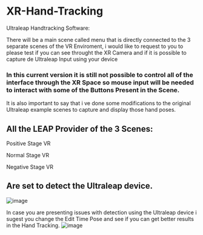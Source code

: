 # XR-Hand-Tracking
Ultraleap Handtracking Software:


There will be a main scene called menu that is directly connected to the 3 separate scenes of the VR Enviroment, i would like to request to you to please test if you can see throught the XR Camera and if it is
possible to capture de Ultraleap Input using your device

### In this current version it is still not possible to control all of the interface through the XR Space so mouse input will be needed to interact with some of the Buttons Present in the Scene.

It is also important to say that i ve done some modifications to the original Ultraleap example scenes to capture and display those hand poses.

## All the LEAP Provider of the 3 Scenes:

Positive Stage VR

Normal Stage VR

Negative Stage VR

## Are set to detect the Ultraleap device.
![image](https://github.com/user-attachments/assets/8b167429-f7ce-4d21-a0f9-d83edf49ba80)


In case you are presenting issues with detection using the Ultraleap device i sugest you change the Edit Time Pose and see if you can get better results in the Hand Tracking.
![image](https://github.com/user-attachments/assets/94936a5c-717e-4278-af5a-9f242f1bb9ad)
